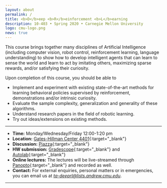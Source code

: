 ```yaml
---
layout: about
permalink: /
title: <b>D</b>eep <b>R</b>einforcement <b>L</b>earning
description: 10-403 • Spring 2020 • Carnegie Mellon University
logo: cmu-logo.png
news: true
---
```


This course brings together many disciplines of Artificial Intelligence (including computer vision, robot control, reinforcement learning, language understanding) to show how to develop intelligent agents that can learn to sense the world and learn to act by imitating others, maximizing sparse rewards, and/or satisfying their curiosity.

Upon completion of this course, you should be able to 
- Implement and experiment with existing state-of-the-art methods for learning behavioral policies supervised by reinforcement, demonstrations and/or intrinsic curiosity.
- Evaluate the sample complexity, generalization and generality of these algorithms.
- Understand research papers in the field of robotic learning.
- Try out ideas/extensions on existing methods. 

***

- **Time:** Monday/Wednesday/Friday 12:00-1:20 pm
- **Location:** [Gates-Hillman Center 4401](https://goo.gl/maps/yHhPXX3BUvuJp31i6){:target="\_blank"}
- **Discussion:** [Piazza](https://piazza.com/class/jzeuvsh15mo3pu){:target="\_blank"}
- **HW submission:** [Gradescope](https://www.gradescope.com/courses/56699){:target="\_blank"} and [Autolab](https://autolab.andrew.cmu.edu/courses/10703-f19){:target="\_blank"}
- **Online lectures:** The lectures will be live-streamed through [Panopto](https://scs.hosted.panopto.com/Panopto/Pages/Sessions/List.aspx?folderID=31ef94d5-b20b-416f-9073-aaaf0125efa8){:target="\_blank"} and recorded as well.
- **Contact:** For external enquiries, personal matters or in emergencies, you can email us at *ta-deeprl@lists.andrew.cmu.edu*.

***

